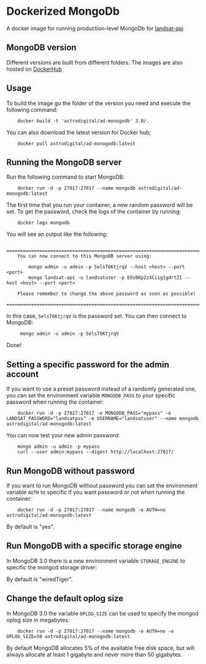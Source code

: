 Dockerized MongoDb
====================

A docker image for running production-level MongoDb for [landsat-api](https://github.com/developmentseed/landsat-api)

MongoDB version
---------------

Different versions are built from different folders. The images are also hosted on [DockerHub](https://hub.docker.com/r/astrodigital/ad-monogodb/)

Usage
-----

To build the image go the folder of the version you need and execute the following command:

        docker build -t 'astrodigital/ad-monogodb' 3.0/.

You can also download the latest version for Docker hub;

        docker pull astrodigital/ad-monogodb:latest


Running the MongoDB server
--------------------------

Run the following command to start MongoDB:

        docker run -d -p 27017:27017 --name mongodb astrodigital/ad-monogodb:latest

The first time that you run your container, a new random password will be set.
To get the password, check the logs of the container by running:

        docker logs mongodb

You will see an output like the following:

        ========================================================================
        You can now connect to this MongoDB server using:

            mongo admin -u admin -p 5elsT6KtjrqV --host <host> --port <port>
            mongo landsat-api -u landsatuser -p EOsBKpZzXCiig1gdrtZI --host <host> --port <port>

        Please remember to change the above password as soon as possible!
        ========================================================================

In this case, `5elsT6KtjrqV` is the password set.
You can then connect to MongoDB:

         mongo admin -u admin -p 5elsT6KtjrqV

Done!


Setting a specific password for the admin account
-------------------------------------------------

If you want to use a preset password instead of a randomly generated one, you can
set the environment variable `MONGODB_PASS` to your specific password when running the container:

        docker run -d -p 27017:27017 -e MONGODB_PASS="mypass" -e LANDSAT_PASSWORD="landsatpss" -e USERNAME="landsatuser" --name mongodb astrodigital/ad-monogodb:latest

You can now test your new admin password:

        mongo admin -u admin -p mypass
        curl --user admin:mypass --digest http://localhost:27017/

Run MongoDB without password
----------------------------

If you want to run MongoDB without password you can set the environment variable `AUTH` to specific if you want password or not when running the container:

        docker run -d -p 27017:27017 --name mongodb -e AUTH=no astrodigital/ad-monogodb:latest

By default is "yes".


Run MongoDB with a specific storage engine
------------------------------------------

In MongoDB 3.0 there is a new environment variable `STORAGE_ENGINE` to specific the mongod storage driver:



By default is "wiredTiger".


Change the default oplog size
-----------------------------

In MongoDB 3.0 the variable `OPLOG_SIZE` can be used to specify the mongod oplog size in megabytes:

        docker run -d -p 27017:27017 --name mongodb -e AUTH=no -e OPLOG_SIZE=50 astrodigital/ad-monogodb:latest

By default MongoDB allocates 5% of the available free disk space, but will always allocate at least 1 gigabyte and never more than 50 gigabytes.

